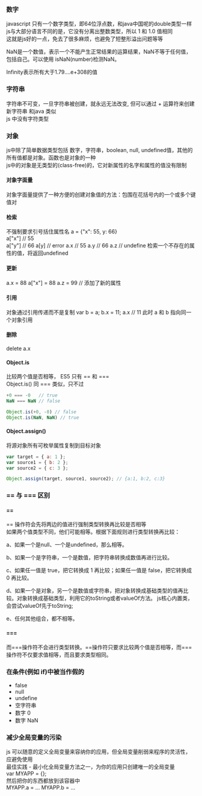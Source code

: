 ### 数字
javascript 只有一个数字类型，即64位浮点数，和java中国呢的double类型一样  
js与大部分语言不同的是，它没有分离出整数类型，所以 1 和 1.0 值相同  
这就是js好的一点，免去了很多麻烦，也避免了短整形溢出问题等等
  
NaN是一个数值，表示一个不能产生正常结果的运算结果，NaN不等于任何值，包括自己。可以使用
isNaN(number)检测NaN。

Infinity表示所有大于1.79....e+308的值

### 字符串
字符串不可变，一旦字符串被创建，就永远无法改变, 但可以通过 + 运算符来创建新字符串   和java 类似  
js 中没有字符类型

### 对象
js中除了简单数据类型包括 数字，字符串，boolean, null, undefined值，其他的所有值都是对象。函数也是对象的一种  
js中的对象是无类型的(class-free)的，它对新属性的名字和属性的值没有限制  

#### 对象字面量
对象字面量提供了一种方便的创建对象值的方法：包围在花括号内的一个或多个键值对  
#### 检索
不强制要求引号括住属性名
a = {"x": 55, y: 66}  
a["x"] // 55  
a["y"] // 66           a[y] // error
a.x    // 55
a.y    // 66
a.z    // undefine    检索一个不存在的属性的值，将返回undefined

#### 更新
a.x = 88   a["x"] = 88
a.z = 99  // 添加了新的属性

#### 引用
对象通过引用传递而不是复制
var b = a;
b.x = 11;
a.x  // 11   此时 a 和 b 指向同一个对象引用

#### 删除
delete a.x  

#### Object.is
比较两个值是否相等， ES5 只有 == 和 ===  
Object.is() 同 === 类似，只不过  
```js
+0 === -0   // true
NaN === NaN // false

Object.is(+0, -0) // false
Object.is(NaN, NaN) // true
```
#### Object.assign()
将源对象所有可枚举属性复制到目标对象  

```js
var target = { a: 1 };
var source1 = { b: 2 };
var source2 = { c: 3 };

Object.assign(target, source1, source2); // {a:1, b:2, c:3}
```


### == 与 === 区别
#### ==
== 操作符会先将两边的值进行强制类型转换再比较是否相等  
如果两个值类型不同，他们可能相等。根据下面规则进行类型转换再比较：

a、如果一个是null、一个是undefined，那么相等。

b、如果一个是字符串，一个是数值，把字符串转换成数值再进行比较。

c、如果任一值是 true，把它转换成 1 再比较；如果任一值是 false，把它转换成 0 再比较。

d、如果一个是对象，另一个是数值或字符串，把对象转换成基础类型的值再比较。对象转换成基础类型，利用它的toString或者valueOf方法。 js核心内置类，会尝试valueOf先于toString;

e、任何其他组合，都不相等。



#### ===
而===操作符不会进行类型转换。==操作符只要求比较两个值是否相等，而===操作符不仅要求值相等，而且要求类型相同。

### 在条件(例如 if)中被当作假的
- false
- null
- undefine
- 空字符串
- 数字 0
- 数字 NaN


### 减少全局变量的污染
js 可以随意的定义全局变量来容纳你的应用，但全局变量削弱来程序的灵活性，应避免使用  
最佳实践 - 最小化全局变量方法之一，为你的应用只创建唯一的全局变量  
var MYAPP = {};  
然后把你的东西都放到该容器中  
MYAPP.a = ...   MYAPP.b = ...